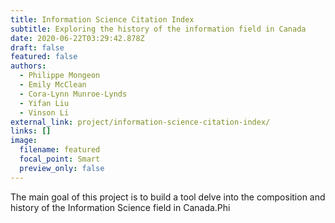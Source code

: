 ```yaml
---
title: Information Science Citation Index
subtitle: Exploring the history of the information field in Canada
date: 2020-06-22T03:29:42.878Z
draft: false
featured: false
authors:
  - Philippe Mongeon
  - Emily McClean
  - Cora-Lynn Munroe-Lynds
  - Yifan Liu
  - Vinson Li
external_link: project/information-science-citation-index/
links: []
image:
  filename: featured
  focal_point: Smart
  preview_only: false
---
```

The main goal of this project is to build a tool delve into the composition and history of the Information Science field in Canada.Phi